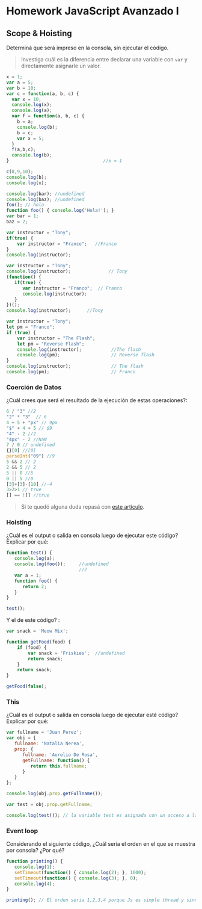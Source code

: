 
# Homework JavaScript Avanzado I

## Scope & Hoisting

Determiná que será impreso en la consola, sin ejecutar el código.

> Investiga cuál es la diferencia entre declarar una variable con `var` y directamente asignarle un valor.

```javascript
x = 1;
var a = 5;
var b = 10;
var c = function(a, b, c) {
  var x = 10;
  console.log(x);
  console.log(a);
  var f = function(a, b, c) {
    b = a;
    console.log(b);
    b = c;
    var x = 5;
  }
  f(a,b,c);
  console.log(b);
}                                   //x = 1

c(8,9,10);
console.log(b);
console.log(x);
```

```javascript
console.log(bar); //undefined
console.log(baz); //undefined
foo(); // hola
function foo() { console.log('Hola!'); }
var bar = 1;
baz = 2;
```

```javascript
var instructor = "Tony";
if(true) {
    var instructor = "Franco";   //Franco
}
console.log(instructor);
```

```javascript
var instructor = "Tony";
console.log(instructor);              // Tony
(function() {
   if(true) {
      var instructor = "Franco";  // Franco
      console.log(instructor);
   }
})();
console.log(instructor);      //Tony
```

```javascript
var instructor = "Tony";
let pm = "Franco";
if (true) {
    var instructor = "The Flash";  
    let pm = "Reverse Flash";
    console.log(instructor);           //The flash
    console.log(pm);                   // Reverse flash
}
console.log(instructor);               // The flash
console.log(pm);                       // Franco
```
### Coerción de Datos

¿Cuál crees que será el resultado de la ejecución de estas operaciones?:

```javascript
6 / "3" //2
"2" * "3"  // 6
4 + 5 + "px" // 9px
"$" + 4 + 5 // $9
"4" - 2 //2
"4px" - 2 //NaN
7 / 0 // undefined
{}[0] //[0]
parseInt("09") //9
5 && 2 // 2
2 && 5 // 2
5 || 0 //5
0 || 5 //0
[3]+[3]-[10] //-4
3>2>1 // true
[] == ![] //true
```

> Si te quedó alguna duda repasá con [este artículo](http://javascript.info/tutorial/object-conversion).


### Hoisting

¿Cuál es el output o salida en consola luego de ejecutar este código? Explicar por qué:

```javascript
function test() {
   console.log(a);
   console.log(foo());     //undefined
                           //2
   var a = 1;
   function foo() {
      return 2;
   }
}

test();
```

Y el de este código? :

```javascript
var snack = 'Meow Mix';

function getFood(food) {
    if (food) {
        var snack = 'Friskies';  //undefined
        return snack;
    }
    return snack;
}

getFood(false);
```


### This

¿Cuál es el output o salida en consola luego de ejecutar esté código? Explicar por qué:

```javascript
var fullname = 'Juan Perez';
var obj = {
   fullname: 'Natalia Nerea',
   prop: {
      fullname: 'Aurelio De Rosa',
      getFullname: function() {
         return this.fullname;
      }
   }
};

console.log(obj.prop.getFullname());

var test = obj.prop.getFullname;

console.log(test()); // la variable test es asignada con un acceso a la propiedad getFullname pero no llama a la funcion, por ende, el this.fullname toma a la variable global fullname equivalente a Juan Perez y lo muestra
```

### Event loop

Considerando el siguiente código, ¿Cuál sería el orden en el que se muestra por consola? ¿Por qué?

```javascript
function printing() {
   console.log(1);
   setTimeout(function() { console.log(2); }, 1000);
   setTimeout(function() { console.log(3); }, 0);
   console.log(4);
}

printing(); // El orden seria 1,2,3,4 porque Js es simple thread y sincronico, es decir, ejecuta una linea, la resuelve y pasa a la siguiente linea
```
